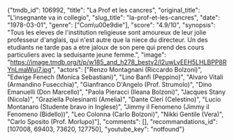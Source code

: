 {"tmdb_id": 106992, "title": "La Prof et les cancres", "original_title": "L'insegnante va in collegio", "slug_title": "la-prof-et-les-cancres", "date": "1978-03-01", "genre": ["Com\u00e9die"], "score": "4.9/10", "synopsis": "Tous les eleves de l'institution religieuse sont amoureux de leur jolie professeur d'anglais, qui n'est autre que la niece du directeur. Un des etudiants ne tarde pas a etre jaloux de son pere qui prend des cours particuliers avec la seduisante jeune femme.", "image": "https://image.tmdb.org/t/p/w185_and_h278_bestv2/l2uwLyEEH5LHLBPP8RYnLmaWuj7.jpg", "actors": ["Renzo Montagnani (Riccardo Bolzoni)", "Edwige Fenech (Monica Sebastiani)", "Lino Banfi (Peppino)", "Alvaro Vitali (Armandino Fusecchia)", "Gianfranco D'Angelo (Prof. Strumolo)", "Dino Emanuelli (Don Marcello)", "Paola Pieracci (Ileana Bolzoni)", "Jacques Stany (Nicola)", "Graziella Polesinanti (Amelia)", "Dante Cleri (Celestino)", "Lucio Montanaro (Studente bravo in Inglese)", "Jimmy il Fenomeno (Jimmy il Fenomeno (Bidello))", "Leo Colonna (Carlo Bolzoni)", "Nikki Gentile (Vera)", "Carlo Sposito (Prof. Morlupo)"], "comments": [], "recommandations_id": [107008, 69403, 73620, 127750], "youtube_key": "notfound"}